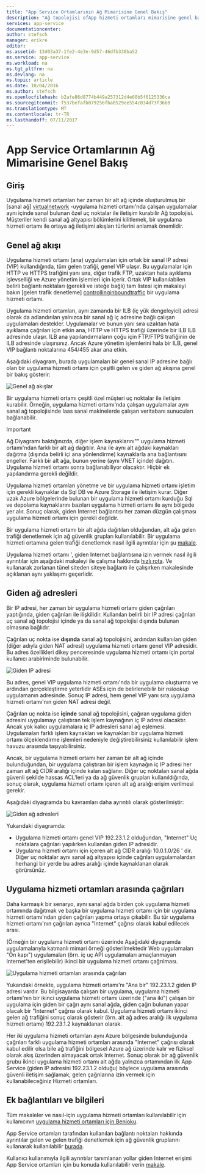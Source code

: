 ```yaml
---
title: "App Service Ortamlarının Ağ Mimarisine Genel Bakış"
description: "Ağ topolojisi ofApp hizmeti ortamları mimarisine genel bakış."
services: app-service
documentationcenter: 
author: stefsch
manager: erikre
editor: 
ms.assetid: 13d03a37-1fe2-4e3e-9d57-46dfb330ba52
ms.service: app-service
ms.workload: na
ms.tgt_pltfrm: na
ms.devlang: na
ms.topic: article
ms.date: 10/04/2016
ms.author: stefsch
ms.openlocfilehash: b2afe86d8774b449a257312d4e60b5f6125336ca
ms.sourcegitcommit: f537befafb079256fba0529ee554c034d73f36b0
ms.translationtype: MT
ms.contentlocale: tr-TR
ms.lasthandoff: 07/11/2017
---
```

# <a name="network-architecture-overview-of-app-service-environments"></a>App Service Ortamlarının Ağ Mimarisine Genel Bakış
## <a name="introduction"></a>Giriş
Uygulama hizmeti ortamları her zaman bir alt ağ içinde oluşturulmuş bir [sanal ağ] [ virtualnetwork] -uygulama hizmeti ortamı'nda çalışan uygulamalar aynı içinde sanal bulunan özel uç noktalar ile iletişim kurabilir Ağ topolojisi.  Müşteriler kendi sanal ağ altyapısı bölümlerini kilitlemek, bir uygulama hizmeti ortamı ile ortaya ağ iletişimi akışları türlerini anlamak önemlidir.

## <a name="general-network-flow"></a>Genel ağ akışı
Uygulama hizmeti ortamı (ana) uygulamaları için ortak bir sanal IP adresi (VIP) kullandığında, tüm gelen trafiği, genel VIP ulaşır.  Bu uygulamalar için HTTP ve HTTPS trafiğini yanı sıra, diğer trafik FTP, uzaktan hata ayıklama işlevselliği ve Azure yönetim işlemleri için içerir.  Ortak VIP kullanılabilen belirli bağlantı noktaları (gerekli ve isteğe bağlı) tam listesi için makaleyi bakın [gelen trafik denetleme] [ controllinginboundtraffic] bir uygulama hizmeti ortamı. 

Uygulama hizmeti ortamları, aynı zamanda bir ILB (iç yük dengeleyici) adresi olarak da adlandırılan yalnızca bir sanal ağ iç adresine bağlı çalışan uygulamaları destekler.  Uygulamalar ve bunun yanı sıra uzaktan hata ayıklama çağrıları için etkin ana, HTTP ve HTTPS trafiği üzerinde bir ILB ILB adresinde ulaşır.  ILB ana yapılandırmaların çoğu için FTP/FTPS trafiğinin de ILB adresinde ulaşırsınız.  Ancak Azure yönetim işlemlerini hala bir ILB, genel VIP bağlantı noktalarına 454/455 akar ana etkin.

Aşağıdaki diyagram, burada uygulamaları bir genel sanal IP adresine bağlı olan bir uygulama hizmeti ortamı için çeşitli gelen ve giden ağ akışına genel bir bakış gösterir:

![Genel ağ akışlar][GeneralNetworkFlows]

Bir uygulama hizmeti ortamı çeşitli özel müşteri uç noktalar ile iletişim kurabilir.  Örneğin, uygulama hizmeti ortamı'nda çalışan uygulamalar aynı sanal ağ topolojisinde Iaas sanal makinelerde çalışan veritabanı sunucuları bağlanabilir.

> [!IMPORTANT]
> Ağ Diyagramı baktığınızda, diğer işlem kaynaklarını"" uygulama hizmeti ortamı'ndan farklı bir alt ağ dağıtılır. Ana ile aynı alt ağdaki kaynakları dağıtma (dışında belirli içi ana yönlendirme) kaynaklarla ana bağlantısını engeller. Farklı bir alt ağa, bunun yerine (aynı VNET içinde) dağıtın. Uygulama hizmeti ortamı sonra bağlanabiliyor olacaktır. Hiçbir ek yapılandırma gerekli değildir.
> 
> 

Uygulama hizmeti ortamları yönetme ve bir uygulama hizmeti ortamı işletim için gerekli kaynaklar da Sql DB ve Azure Storage ile iletişim kurar.  Diğer uzak Azure bölgelerinde bulunan bir uygulama hizmeti ortamı kurduğu Sql ve depolama kaynaklarını bazıları uygulama hizmeti ortamı ile aynı bölgede yer alır.  Sonuç olarak, giden Internet bağlantısı her zaman düzgün çalışması uygulama hizmeti ortamı için gerekli değildir. 

Bir uygulama hizmeti ortamı bir alt ağda dağıtılan olduğundan, alt ağa gelen trafiği denetlemek için ağ güvenlik grupları kullanılabilir.  Bir uygulama hizmeti ortamına gelen trafiği denetlemek nasıl ilgili ayrıntılar için şu [makale][controllinginboundtraffic].

Uygulama hizmeti ortamı ', giden Internet bağlantısına izin vermek nasıl ilgili ayrıntılar için aşağıdaki makaleyi ile çalışma hakkında [hızlı rota][ExpressRoute].  Ve kullanarak zorlanan tünel siteden siteye bağlantı ile çalışırken makalesinde açıklanan aynı yaklaşımı geçerlidir.

## <a name="outbound-network-addresses"></a>Giden ağ adresleri
Bir IP adresi, her zaman bir uygulama hizmeti ortamı giden çağrıları yaptığında, giden çağrıları ile ilişkilidir.  Kullanılan belirli bir IP adresi çağrılan uç sanal ağ topolojisi içinde ya da sanal ağ topolojisi dışında bulunan olmasına bağlıdır.

Çağrılan uç nokta ise **dışında** sanal ağ topolojisini, ardından kullanılan giden (diğer adıyla giden NAT adresi) uygulama hizmeti ortamı genel VIP adresidir.  Bu adres özellikleri dikey penceresinde uygulama hizmeti ortamı için portal kullanıcı arabiriminde bulunabilir.

![Giden IP adresi][OutboundIPAddress]

Bu adres, genel VIP uygulama hizmeti ortamı'nda bir uygulama oluşturma ve ardından gerçekleştirme yeterlidir ASEs için de belirlenebilir bir *nslookup* uygulamanın adresinde. Sonuç IP adresi, hem genel VIP yanı sıra uygulama hizmeti ortamı'nın giden NAT adresi değil.

Çağrılan uç nokta ise **içinde** sanal ağ topolojisini, çağıran uygulama giden adresini uygulamayı çalıştıran tek işlem kaynağının iç IP adresi olacaktır.  Ancak yok kalıcı uygulamalara iç IP adresleri sanal ağ eşlemesi.  Uygulamaları farklı işlem kaynakları ve kaynakları bir uygulama hizmeti ortamı ölçeklendirme işlemleri nedeniyle değiştirebilirsiniz kullanılabilir işlem havuzu arasında taşıyabilirsiniz.

Ancak, bir uygulama hizmeti ortamı her zaman bir alt ağ içinde bulunduğundan, bir uygulama çalıştıran bir işlem kaynağın iç IP adresi her zaman alt ağ CIDR aralığı içinde kalan sağlanır.  Diğer uç noktaları sanal ağda güvenli şekilde hassas ACL'leri ya da ağ güvenlik grupları kullanıldığında, sonuç olarak, uygulama hizmeti ortamı içeren alt ağ aralığı erişim verilmesi gerekir.

Aşağıdaki diyagramda bu kavramları daha ayrıntılı olarak gösterilmiştir:

![Giden ağ adresleri][OutboundNetworkAddresses]

Yukarıdaki diyagramda:

* Uygulama hizmeti ortamı genel VIP 192.23.1.2 olduğundan, "Internet" Uç noktalara çağrıları yapılırken kullanılan giden IP adresidir.
* Uygulama hizmeti ortamı için içeren alt ağ CIDR aralığı 10.0.1.0/26 ' dir.  Diğer uç noktalar aynı sanal ağ altyapısı içinde çağrıları uygulamalardan herhangi bir yerde bu adres aralığı içinde kaynaklanan olarak görürsünüz.

## <a name="calls-between-app-service-environments"></a>Uygulama hizmeti ortamları arasında çağrıları
Daha karmaşık bir senaryo, aynı sanal ağda birden çok uygulama hizmeti ortamında dağıtmak ve başka bir uygulama hizmeti ortamı için bir uygulama hizmeti ortamı'ndan giden çağrıları yapma ortaya çıkabilir.  Bu tür uygulama hizmeti ortamı'nın çağrıları ayrıca "Internet" çağrısı olarak kabul edilecek arası.

(Örneğin bir uygulama hizmeti ortamı üzerinde Aşağıdaki diyagramda uygulamalarıyla katmanlı mimari örneği gösterilmektedir Web uygulamaları "Ön kapı") uygulamaları (örn. iç uç API uygulamaları amaçlanmayan Internet'ten erişilebilir) ikinci bir uygulama hizmeti ortamı çağrılması. 

![Uygulama hizmeti ortamları arasında çağrıları][CallsBetweenAppServiceEnvironments] 

Yukarıdaki örnekte, uygulama hizmeti ortamı'nı "Ana bir" 192.23.1.2 giden IP adresi vardır.  Bu bilgisayarda çalışan bir uygulama, uygulama hizmeti ortamı'nın bir ikinci uygulama hizmeti ortamı üzerinde ("ana iki") çalışan bir uygulama için giden bir çağrı aynı sanal ağda, giden çağrı bulunan yapar olacak bir "Internet" çağrısı olarak kabul.  Uygulama hizmeti ortamı ikinci gelen ağ trafiğini sonuç olarak gösterir (örn. alt ağ adres aralığı ilk uygulama hizmeti ortamı) 192.23.1.2 kaynaklanan olarak.

Her iki uygulama hizmeti ortamları aynı Azure bölgesinde bulunduğunda çağrıları farklı uygulama hizmeti ortamları arasında "Internet" çağrısı olarak kabul edilir olsa bile ağ trafiğini bölgesel Azure ağ üzerinde kalır ve fiziksel olarak akış üzerinden almayacak ortak Internet.  Sonuç olarak bir ağ güvenlik grubu ikinci uygulama hizmeti ortamı alt ağda yalnızca ortamından ilk App Service (giden IP adresini 192.23.1.2 olduğu) böylece uygulama arasında güvenli iletişim sağlamak, gelen çağrılarına izin vermek için kullanabileceğiniz Hizmeti ortamları.

## <a name="additional-links-and-information"></a>Ek bağlantıları ve bilgileri
Tüm makaleler ve nasıl-için uygulama hizmeti ortamları kullanılabilir için kullanıcının [uygulama hizmeti ortamları için Benioku](../app-service/app-service-app-service-environments-readme.md).

App Service ortamları tarafından kullanılan bağlantı noktaları hakkında ayrıntılar gelen ve gelen trafiği denetlemek için ağ güvenlik gruplarını kullanarak kullanılabilir [burada][controllinginboundtraffic].

Kullanıcı kullanımıyla ilgili ayrıntılar tanımlanan yollar giden Internet erişimi App Service ortamları için bu konuda kullanılabilir verin [makale][ExpressRoute]. 

<!-- LINKS -->
[virtualnetwork]: http://azure.microsoft.com/services/virtual-network/
[controllinginboundtraffic]:  http://azure.microsoft.com/documentation/articles/app-service-app-service-environment-control-inbound-traffic/
[ExpressRoute]:  http://azure.microsoft.com/documentation/articles/app-service-app-service-environment-network-configuration-expressroute/

<!-- IMAGES -->
[GeneralNetworkFlows]: ./media/app-service-app-service-environment-network-architecture-overview/NetworkOverview-1.png
[OutboundIPAddress]: ./media/app-service-app-service-environment-network-architecture-overview/OutboundIPAddress-1.png
[OutboundNetworkAddresses]: ./media/app-service-app-service-environment-network-architecture-overview/OutboundNetworkAddresses-1.png
[CallsBetweenAppServiceEnvironments]: ./media/app-service-app-service-environment-network-architecture-overview/CallsBetweenEnvironments-1.png


